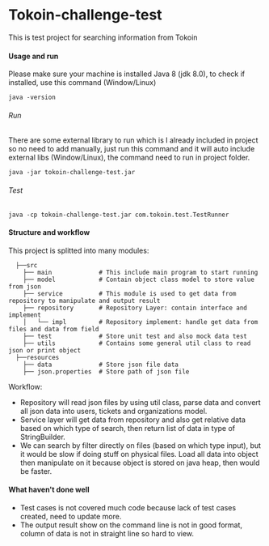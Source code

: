 # Tokoin-challenge-test
This is test project for searching information from Tokoin 

#### Usage and run
Please make sure your machine is installed Java 8 (jdk 8.0), to check if installed, use this command (Window/Linux)

```
java -version
```

###### Run
There are some external library to run which is I already included in project so no need to add manually, 
just run this command and it will auto include external libs (Window/Linux), the command need to run in project folder.

```
java -jar tokoin-challenge-test.jar
```
###### Test
```
java -cp tokoin-challenge-test.jar com.tokoin.test.TestRunner
```
#### Structure and workflow
This project is splitted into many modules:

	  ├──src
		├── main             # This include main program to start running
		├── model            # Contain object class model to store value from json
		├── service          # This module is used to get data from repository to manipulate and output result 
		├── repository       # Repository Layer: contain interface and implement
		│   └── impl         # Repository implement: handle get data from files and data from field
		├── test             # Store unit test and also mock data test
		├── utils            # Contains some general util class to read json or print object 
	  ├──resources           
		├── data			 # Store json file data
		├── json.properties  # Store path of json file

Workflow:

- Repository will read json files by using util class, parse data and convert all json data into users, tickets and organizations model.
- Service layer will get data from repository and also get relative data based on which type of search, then return list of data in type of StringBuilder.
- We can search by filter directly on files (based on which type input), but it would be slow if doing stuff on physical files. Load all data into object then manipulate on it because object is stored on java heap, then would be faster.
#### What haven't done well
- Test cases is not covered much code because lack of test cases created, need to update more.
- The output result show on the command line is not in good format, column of data is not in straight line so hard to view.